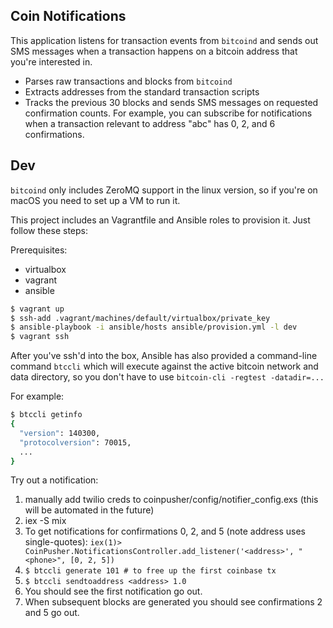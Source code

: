 ## Coin Notifications

This application listens for transaction events from `bitcoind` and sends out SMS messages when a transaction happens on a bitcoin address that you're interested in.

- Parses raw transactions and blocks from `bitcoind`
- Extracts addresses from the standard transaction scripts
- Tracks the previous 30 blocks and sends SMS messages on requested confirmation counts. For example, you can subscribe for notifications when a transaction relevant to address "abc" has 0, 2, and 6 confirmations.

## Dev

`bitcoind` only includes ZeroMQ support in the linux version, so if you're on macOS you need to set up a VM to run it.

This project includes an Vagrantfile and Ansible roles to provision it. Just follow these steps:

Prerequisites:
* virtualbox
* vagrant
* ansible

```bash
$ vagrant up
$ ssh-add .vagrant/machines/default/virtualbox/private_key
$ ansible-playbook -i ansible/hosts ansible/provision.yml -l dev
$ vagrant ssh
```

After you've ssh'd into the box, Ansible has also provided a command-line command `btccli` which will execute against the active bitcoin network and data directory, so you don't have to use `bitcoin-cli -regtest -datadir=...`

For example:

```bash
$ btccli getinfo
{
  "version": 140300,
  "protocolversion": 70015,
  ...
}
```

Try out a notification:

1. manually add twilio creds to coinpusher/config/notifier_config.exs (this will be automated in the future)
2. iex -S mix
3. To get notifications for confirmations 0, 2, and 5 (note address uses single-quotes):
`iex(1)> CoinPusher.NotificationsController.add_listener('<address>', "<phone>", [0, 2, 5])`
4. `$ btccli generate 101 # to free up the first coinbase tx`
4. `$ btccli sendtoaddress <address> 1.0`
5. You should see the first notification go out.
6. When subsequent blocks are generated you should see confirmations 2 and 5 go out.

